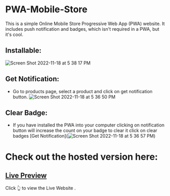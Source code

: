 # PWA-Mobile-Store
 This is a simple Online Mobile Store Progressive Web App (PWA) website.
 It includes push notification and badges, which isn't required in a PWA, but it's cool.
 
## Installable:
![Screen Shot 2022-11-18 at 5 38 17 PM](https://user-images.githubusercontent.com/88231640/202815069-89ddce14-4753-48ea-999f-3399ee3de3be.png)

## Get Notification:
 - Go to products page, select a product and click on get notification button.
![Screen Shot 2022-11-18 at 5 36 50 PM](https://user-images.githubusercontent.com/88231640/202816376-2d280441-35c9-42d8-815f-9e9fd4c4729b.png)


## Clear Badge:
 - If you have installed the PWA into your computer clicking on notification button will increase the count on your badge to clear it click on clear badges
[Get Notification](![Screen Shot 2022-11-18 at 5 36 57 PM](https://user-images.githubusercontent.com/88231640/202816409-0039a355-cd38-4e5f-ab23-7faed39c80d4.png))

# Check out the hosted version here: 
## [Live Preview](https://786armanmerchant.github.io/PWA-Mobile-Store/) 
Click 👆 to view the Live Website . 
